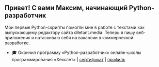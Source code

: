 Привет! С вами Максим, начинающий Python-разработчик
------------------------------

Мои первые Python-скрипты помогли мне в работе с текстами как выпускающему редактору сайта diletant.media. Теперь я пишу веб-приложения и натаскиваю себя на вакансии в коммерческой разработке.  

* 🎓 Окончил программу «Python-разработчик» онлайн-школы программирования «Хекслет» | 
<a href="https://raw.githubusercontent.com/pestrukha/pestrukha/refs/heads/main/hexlet.png" target="_blank">сертификат</a> | 
<a href="https://ru.hexlet.io/u/pestrukha" target="_blank">профиль</a>
